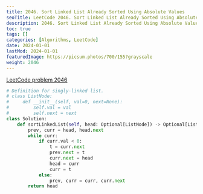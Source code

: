 ```yaml
---
title: 2046. Sort Linked List Already Sorted Using Absolute Values
seoTitle: LeetCode 2046. Sort Linked List Already Sorted Using Absolute Values | Python solution and explanation
description: 2046. Sort Linked List Already Sorted Using Absolute Values
toc: true
tags: []
categories: [Algorithms, LeetCode]
date: 2024-01-01
lastMod: 2024-01-01
featuredImage: https://picsum.photos/700/155?grayscale
weight: 2046
---
```


[LeetCode problem 2046](https://leetcode.com/problems/sort-linked-list-already-sorted-using-absolute-values/)

```python
# Definition for singly-linked list.
# class ListNode:
#     def __init__(self, val=0, next=None):
#         self.val = val
#         self.next = next
class Solution:
    def sortLinkedList(self, head: Optional[ListNode]) -> Optional[ListNode]:
        prev, curr = head, head.next
        while curr:
            if curr.val < 0:
                t = curr.next
                prev.next = t
                curr.next = head
                head = curr
                curr = t
            else:
                prev, curr = curr, curr.next
        return head

```
